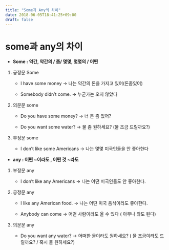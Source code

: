 ```yaml
---
title: "Some과 Any의 차이"
date: 2018-06-05T18:41:25+09:00
draft: false
---
```


# some과 any의 차이 

* __Some : 약간, 약간의 / 좀/ 몇몇, 몇몇의 / 어떤__

1. 긍정문 Some 
    
    * I have some money → 나는 약간의 돈을 가지고 있어(돈좀있어)

    * Somebody didn’t come. → 누군가는 오지 않았다

2. 의문문 some

    * Do you have some money? → 너 돈 좀 있어? 
    
    * Do you want some water? → 물 좀 원하세요? (물 조금 드릴까요?)

3. 부정문 some 

    * I don’t like some Americans → 나는 몇몇 미국인들을 안 좋아한다


* __any : 어떤 ~이라도 , 어떤 것 ~라도__

1. 부정문 any

    * I don’t like any Americans → 나는 어떤 미국인들도 안 좋아한다.

2. 긍정문 any
    * I like any American food. → 나는 어떤 미국 음식이라도 좋아한다.
    
    * Anybody can come → 어떤 사람이라도 올 수 있다 ( 아무나 와도 된다) 

3. 의문문 any
    * Do you want any water? → 어떠한 물이라도 원하세요? ( 물 조금이라도 드릴까요? / 혹시 물 원하세요?)
